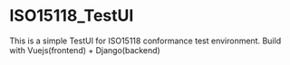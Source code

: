 # ISO15118_TestUI
This is a simple TestUI for ISO15118 conformance test environment.
Build with Vuejs(frontend) + Django(backend)
